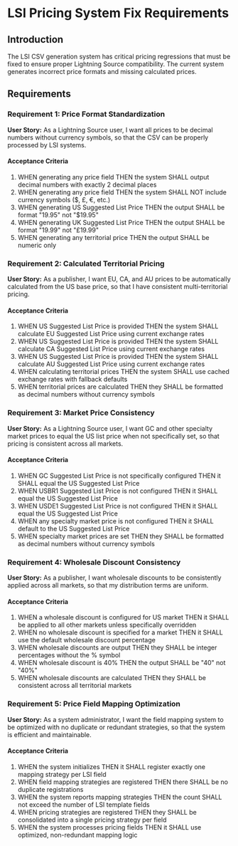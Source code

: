 # LSI Pricing System Fix Requirements

## Introduction

The LSI CSV generation system has critical pricing regressions that must be fixed to ensure proper Lightning Source compatibility. The current system generates incorrect price formats and missing calculated prices.

## Requirements

### Requirement 1: Price Format Standardization

**User Story:** As a Lightning Source user, I want all prices to be decimal numbers without currency symbols, so that the CSV can be properly processed by LSI systems.

#### Acceptance Criteria

1. WHEN generating any price field THEN the system SHALL output decimal numbers with exactly 2 decimal places
2. WHEN generating any price field THEN the system SHALL NOT include currency symbols ($, £, €, etc.)
3. WHEN generating US Suggested List Price THEN the output SHALL be format "19.95" not "$19.95"
4. WHEN generating UK Suggested List Price THEN the output SHALL be format "19.99" not "£19.99"
5. WHEN generating any territorial price THEN the output SHALL be numeric only

### Requirement 2: Calculated Territorial Pricing

**User Story:** As a publisher, I want EU, CA, and AU prices to be automatically calculated from the US base price, so that I have consistent multi-territorial pricing.

#### Acceptance Criteria

1. WHEN US Suggested List Price is provided THEN the system SHALL calculate EU Suggested List Price using current exchange rates
2. WHEN US Suggested List Price is provided THEN the system SHALL calculate CA Suggested List Price using current exchange rates
3. WHEN US Suggested List Price is provided THEN the system SHALL calculate AU Suggested List Price using current exchange rates
4. WHEN calculating territorial prices THEN the system SHALL use cached exchange rates with fallback defaults
5. WHEN territorial prices are calculated THEN they SHALL be formatted as decimal numbers without currency symbols

### Requirement 3: Market Price Consistency

**User Story:** As a Lightning Source user, I want GC and other specialty market prices to equal the US list price when not specifically set, so that pricing is consistent across all markets.

#### Acceptance Criteria

1. WHEN GC Suggested List Price is not specifically configured THEN it SHALL equal the US Suggested List Price
2. WHEN USBR1 Suggested List Price is not configured THEN it SHALL equal the US Suggested List Price
3. WHEN USDE1 Suggested List Price is not configured THEN it SHALL equal the US Suggested List Price
4. WHEN any specialty market price is not configured THEN it SHALL default to the US Suggested List Price
5. WHEN specialty market prices are set THEN they SHALL be formatted as decimal numbers without currency symbols

### Requirement 4: Wholesale Discount Consistency

**User Story:** As a publisher, I want wholesale discounts to be consistently applied across all markets, so that my distribution terms are uniform.

#### Acceptance Criteria

1. WHEN a wholesale discount is configured for US market THEN it SHALL be applied to all other markets unless specifically overridden
2. WHEN no wholesale discount is specified for a market THEN it SHALL use the default wholesale discount percentage
3. WHEN wholesale discounts are output THEN they SHALL be integer percentages without the % symbol
4. WHEN wholesale discount is 40% THEN the output SHALL be "40" not "40%"
5. WHEN wholesale discounts are calculated THEN they SHALL be consistent across all territorial markets

### Requirement 5: Price Field Mapping Optimization

**User Story:** As a system administrator, I want the field mapping system to be optimized with no duplicate or redundant strategies, so that the system is efficient and maintainable.

#### Acceptance Criteria

1. WHEN the system initializes THEN it SHALL register exactly one mapping strategy per LSI field
2. WHEN field mapping strategies are registered THEN there SHALL be no duplicate registrations
3. WHEN the system reports mapping strategies THEN the count SHALL not exceed the number of LSI template fields
4. WHEN pricing strategies are registered THEN they SHALL be consolidated into a single pricing strategy per field
5. WHEN the system processes pricing fields THEN it SHALL use optimized, non-redundant mapping logic